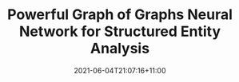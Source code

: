 ---
# Documentation: https://wowchemy.com/docs/managing-content/

title: "Powerful Graph of Graphs Neural Network for Structured Entity Analysis"
authors: 
- admin
- Defu Lian
- Wanqi Liu
- Dong Wen
- Chen Chen
- Xiaoyang Wang

author_notes:
- ''
- ''
- ''
- ''
- ''
- ''
date: 2021-06-04T21:07:16+11:00
doi: ""

# Schedule page publish date (NOT publication's date).
publishDate: 2021-05-20T21:07:16+11:00

# Publication type.
# Legend: 0 = Uncategorized; 1 = Conference paper; 2 = Journal article;
# 3 = Preprint / Working Paper; 4 = Report; 5 = Book; 6 = Book section;
# 7 = Thesis; 8 = Patent
publication_types: ["2"]

# Publication name and optional abbreviated publication name.
publication: "*World Wide Web 2021*"
publication_short: ""

abstract: ""

# Summary. An optional shortened abstract.
summary: "*World Wide Web 2021*"

tags: []
categories: []
featured: false

# Custom links (optional).
#   Uncomment and edit lines below to show custom links.
# links:
# - name: Follow
#   url: https://twitter.com
#   icon_pack: fab
#   icon: twitter

url_pdf: https://link.springer.com/article/10.1007/s11280-021-00900-8
url_code:
url_dataset:
url_poster:
url_project:
url_slides:
url_source:
url_video:
doi: 10.1007/s11280-021-00900-8

# Featured image
# To use, add an image named `featured.jpg/png` to your page's folder. 
# Focal points: Smart, Center, TopLeft, Top, TopRight, Left, Right, BottomLeft, Bottom, BottomRight.
image:
  caption: ""
  focal_point: ""
  preview_only: false

# Associated Projects (optional).
#   Associate this publication with one or more of your projects.
#   Simply enter your project's folder or file name without extension.
#   E.g. `internal-project` references `content/project/internal-project/index.md`.
#   Otherwise, set `projects: []`.
projects: []

# Slides (optional).
#   Associate this publication with Markdown slides.
#   Simply enter your slide deck's filename without extension.
#   E.g. `slides: "example"` references `content/slides/example/index.md`.
#   Otherwise, set `slides: ""`.
slides: ""
---